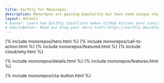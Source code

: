 ```yaml
---
title: Earthly for Monorepos
description: Monorepos are gaining popularity but have some unique challenges with builds. Earthly makes monorepo builds simpler and faster by minimizing build scope, parallelization, caching, and a modern import system.
layout: default
# banner: Learn how Earthly Satellites makes GitHub Actions more consistent, faster, and easier to use in our blog post <b><a href="https://earthly.dev/blog/earthly-github-actions/" onclick="bannerLinkClick()">Better Together - Earthly + Github Actions</a></b>.
# mobileBanner: Read our blog post <b><a href="https://earthly.dev/blog/earthly-github-actions/" onclick="bannerLinkClick()">Better Together - Earthly + Github Actions</a></b>.
---
```


{% include monorepos/hero.html %}
{% include monorepos/call-to-action.html %}
{% include monorepos/featured.html %}
{% include cloud/why.html %}

{% include monorepos/details.html %}
{% include monorepos/features.html %}

{% include monorepos/cta-button.html %}
